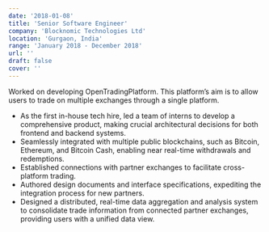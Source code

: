 ```yaml
---
date: '2018-01-08'
title: 'Senior Software Engineer'
company: 'Blocknomic Technologies Ltd'
location: 'Gurgaon, India'
range: 'January 2018 - December 2018'
url: ''
draft: false
cover: ''
---
```


Worked on developing OpenTradingPlatform. This platform’s aim is to allow users to trade on multiple exchanges through a single platform.

- As the first in-house tech hire, led a team of interns to develop a comprehensive product, making crucial architectural decisions for both frontend and backend systems.
- Seamlessly integrated with multiple public blockchains, such as Bitcoin, Ethereum, and Bitcoin Cash, enabling near real-time withdrawals and redemptions.
- Established connections with partner exchanges to facilitate cross-platform trading.
- Authored design documents and interface specifications, expediting the integration process for new partners.
- Designed a distributed, real-time data aggregation and analysis system to consolidate trade information from connected partner exchanges, providing users with a unified data view.


